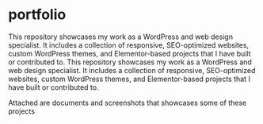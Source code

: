 # portfolio
This repository showcases my work as a WordPress and web design specialist. It includes a collection of responsive, SEO-optimized websites, custom WordPress themes, and Elementor-based projects that I have built or contributed to.
This repository showcases my work as a WordPress and web design specialist. It includes a collection of responsive, SEO-optimized websites, custom WordPress themes, and Elementor-based projects that I have built or contributed to.

Attached are documents and screenshots that showcases some of these projects
